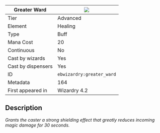 | Greater Ward |![](https://github.com/Electroblob77/Wizardry/blob/1.12.2/src/main/resources/assets/ebwizardry/textures/spells/greater_ward.png)|
|---|---|
| Tier | Advanced |
| Element | Healing |
| Type | Buff |
| Mana Cost | 20 |
| Continuous | No |
| Cast by wizards | Yes |
| Cast by dispensers | Yes |
| ID | `ebwizardry:greater_ward` |
| Metadata | 164 |
| First appeared in | Wizardry 4.2 |
## Description
_Grants the caster a strong shielding effect that greatly reduces incoming magic damage for 30 seconds._